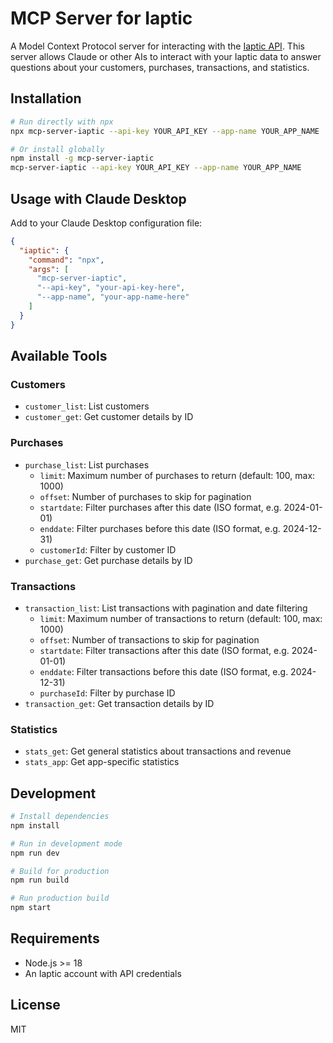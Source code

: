 # MCP Server for Iaptic

A Model Context Protocol server for interacting with the [Iaptic API](https://www.iaptic.com). This server allows Claude or other AIs to interact with your Iaptic data to answer questions about your customers, purchases, transactions, and statistics.

## Installation

```bash
# Run directly with npx
npx mcp-server-iaptic --api-key YOUR_API_KEY --app-name YOUR_APP_NAME

# Or install globally
npm install -g mcp-server-iaptic
mcp-server-iaptic --api-key YOUR_API_KEY --app-name YOUR_APP_NAME
```

## Usage with Claude Desktop

Add to your Claude Desktop configuration file:

```json
{
  "iaptic": {
    "command": "npx",
    "args": [
      "mcp-server-iaptic",
      "--api-key", "your-api-key-here",
      "--app-name", "your-app-name-here"
    ]
  }
}
```

## Available Tools

### Customers
- `customer_list`: List customers
- `customer_get`: Get customer details by ID

### Purchases
- `purchase_list`: List purchases
  - `limit`: Maximum number of purchases to return (default: 100, max: 1000)
  - `offset`: Number of purchases to skip for pagination
  - `startdate`: Filter purchases after this date (ISO format, e.g. 2024-01-01)
  - `enddate`: Filter purchases before this date (ISO format, e.g. 2024-12-31)
  - `customerId`: Filter by customer ID
- `purchase_get`: Get purchase details by ID

### Transactions
- `transaction_list`: List transactions with pagination and date filtering
  - `limit`: Maximum number of transactions to return (default: 100, max: 1000)
  - `offset`: Number of transactions to skip for pagination
  - `startdate`: Filter transactions after this date (ISO format, e.g. 2024-01-01)
  - `enddate`: Filter transactions before this date (ISO format, e.g. 2024-12-31)
  - `purchaseId`: Filter by purchase ID
- `transaction_get`: Get transaction details by ID

### Statistics
- `stats_get`: Get general statistics about transactions and revenue
- `stats_app`: Get app-specific statistics

## Development

```bash
# Install dependencies
npm install

# Run in development mode
npm run dev

# Build for production
npm run build

# Run production build
npm start
```

## Requirements

- Node.js >= 18
- An Iaptic account with API credentials

## License

MIT 